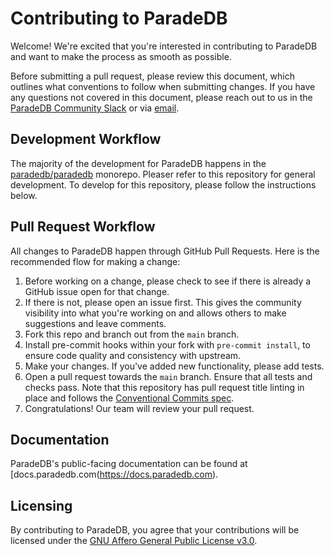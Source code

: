 # **Contributing to ParadeDB**

Welcome! We're excited that you're interested in contributing to ParadeDB and want
to make the process as smooth as possible.

Before submitting a pull request, please review this document, which outlines what
conventions to follow when submitting changes. If you have any questions not covered
in this document, please reach out to us in the [ParadeDB Community Slack](https://join.slack.com/t/paradedbcommunity/shared_invite/zt-2lkzdsetw-OiIgbyFeiibd1DG~6wFgTQ)
or via [email](support@paradedb.com).

## Development Workflow

The majority of the development for ParadeDB happens in the [paradedb/paradedb](https://github.com/paradedb/paradedb) monorepo. Pleaser refer to this repository for general development. To develop for this repository, please follow the instructions below.

## Pull Request Workflow

All changes to ParadeDB happen through GitHub Pull Requests. Here is the recommended
flow for making a change:

1. Before working on a change, please check to see if there is already a GitHub
   issue open for that change.
2. If there is not, please open an issue first. This gives the community visibility
   into what you're working on and allows others to make suggestions and leave comments.
3. Fork this repo and branch out from the `main` branch.
4. Install pre-commit hooks within your fork with `pre-commit install`, to ensure code quality and consistency with upstream.
5. Make your changes. If you've added new functionality, please add tests.
6. Open a pull request towards the `main` branch. Ensure that all tests and checks
   pass. Note that this repository has pull request title linting in place
   and follows the [Conventional Commits spec](https://github.com/amannn/action-semantic-pull-request).
7. Congratulations! Our team will review your pull request.

## Documentation

ParadeDB's public-facing documentation can be found at [docs.paradedb.com(https://docs.paradedb.com).

## Licensing

By contributing to ParadeDB, you agree that your contributions will be licensed
under the [GNU Affero General Public License v3.0](LICENSE).
